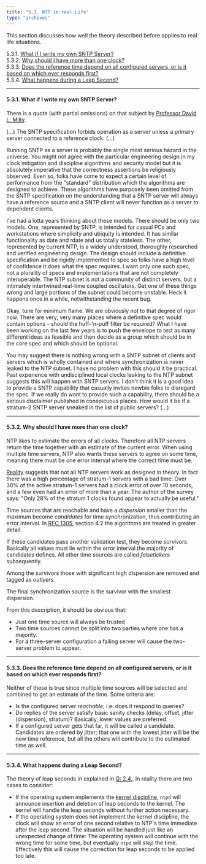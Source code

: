 ```yaml
---
title: "5.3. NTP in real Life"
type: "archives"
---
```


This section discusses how well the theory described before applies to real life situations.

5.3.1. [What if I write my own SNTP Server?](#what-if-i-write-my-own-sntp-server)  
5.3.2. [Why should I have more than one clock?](#why-should-i-have-more-than-one-clock)  
5.3.3. [Does the reference time depend on all configured servers, or is it based on which ever responds first?](#does-the-reference-time-depend-on-all-configured-servers-or-is-it-based-on-which-ever-responds-first)  
5.3.4. [What happens during a Leap Second?](#what-happens-during-a-leap-second)

* * *

#### 5.3.1. What if I write my own SNTP Server?

There is a quote (with partial omissions) on that subject by [Professor David L. Mills](mailto:mills@udel.edu):

(...) The SNTP specification forbids operation as a server unless a primary server connected to a reference clock. (...)

Running SNTP as a server is probably the single most serious hazard in the universe. You might not agree with the particular engineering design in my clock mitigation and discipline algorithms and security model but it is absolutely imperative that the correctness assertions be religiously observed. Even so, folks have come to expect a certain level of performance from the "standard" distribution which the algorithms are designed to achieve. These algorithms have purposely been omitted from the SNTP specification on the understanding that a SNTP server will always have a reference source and a SNTP client will never function as a server to dependent clients.

I've had a lotta years thinking about these models. There should be only two models. One, represented by SNTP, is intended for casual PCs and workstations where simplicity and ubiquity is intended. It has similar functionality as date and rdate and us totally stateless. The other, represented by current NTP, is a widely understood, thoroughly researched and verified engineering design. The design should include a definitive specification and be rigidly implemented to spec so folks have a high level of confidence it does what the spec requires. I want only one such spec, not a plurality of specs and implementations that are not completely interoperable. The NTP subnet is not a community of distinct servers, but a intimately intertwined real-time coupled oscillators. Get one of these things wrong and large portions of the subnet could become unstable. Heck it happens once in a while, notwithstanding the recent bug.

Okay, tune for minimum flame. We are obviously not to that degree of rigor now. There are very, very many places where a definitive spec would contain options - should the huff-'n-puff filter be required? What I have been working on the last few years is to push the envelope to test as many different ideas as feasible and then decide as a group which should be in the core spec and which should be optional.

You may suggest there is nothing wrong with a SNTP subnet of clients and servers which is wholly contained and where synchronization is never leaked to the NTP subnet. I have no problem with this should it be practical. Past experience with undisciplined local clocks leaking to the NTP subnet suggests this will happen with SNTP servers. I don't think it is a good idea to provide a SNTP capability that casually invites newbie folks to disregard the spec. If we really do want to provide such a capability, there should be a serious disclaimer published in conspicuous places. How would it be if a stratum-2 SNTP server sneaked in the list of public servers? (...)

* * *

#### 5.3.2. Why should I have more than one clock?

NTP likes to estimate the errors of all clocks. Therefore all NTP servers return the time together with an estimate of the current error. When using multiple time servers, NTP also wants these servers to agree on some time, meaning there must be one error interval where the correct time must be.

[Reality](/reflib/reports/ntp-survey99-minar.pdf) suggests that not all NTP servers work as designed in theory. In fact there was a high percentage of stratum-1 servers with a bad time: Over 30% of the active stratum-1 servers had a clock error of over 10 seconds, and a few even had an error of more than a year. The author of the survey says: "Only 28% of the stratum 1 clocks found appear to actually be useful."

Time sources that are reachable and have a _dispersion_ smaller than the maximum become _candidates_ for time synchronization, thus contributing an error interval. In [RFC 1305](/reflib/rfc/rfc1305/rfc1305.pdf), section 4.2 the algorithms are treated in greater detail.

If these candidates pass another validation test, they become _survivors_. Basically all values must lie within the error interval the majority of candidates defines. All other time sources are called _falsetickers_ subsequently.

Among the survivors those with significant high dispersion are removed and tagged as _outlyers_.

The final synchronization source is the survivor with the smallest dispersion.

From this description, it should be obvious that:

*   Just one time source will always be trusted
*   Two time sources cannot be split into two parties where one has a majority.
*   For a three-server configuration a failing server will cause the two-server problem to appear.

* * *

#### 5.3.3. Does the reference time depend on all configured servers, or is it based on which ever responds first?

Neither of these is true since multiple time sources will be selected and combined to get an estimate of the time. Some criteria are:

*   Is the configured server _reachable_, i.e. does it respond to queries?
*   Do replies of the server satisfy basic sanity checks (delay, offset, jitter (dispersion), stratum)? Basically, lower values are preferred.
*   If a configured server gets that far, it will be called a candidate. Candidates are ordered by jitter; that one with the lowest jitter will be the new time reference, but all the others will contribute to the estimated time as well.

* * *

#### 5.3.4. What happens during a Leap Second?

The theory of leap seconds in explained in [Q: 2.4.](/ntpfaq/ntp-s-time/#24-what-happens-during-a-leap-second). In reality there are two cases to consider:

*   If the operating system implements the [kernel discipline](/ntpfaq/ntp-s-algo-kernel), `ntpd` will announce insertion and deletion of leap seconds to the kernel. The kernel will handle the leap seconds without further action necessary.
*   If the operating system does not implement the kernel discipline, the clock will show an error of one second relative to NTP's time immediate after the leap second. The situation will be handled just like an unexpected change of time: The operating system will continue with the wrong time for some time, but eventually `ntpd` will _step_ the time. Effectively this will cause the correction for leap seconds to be applied too late.